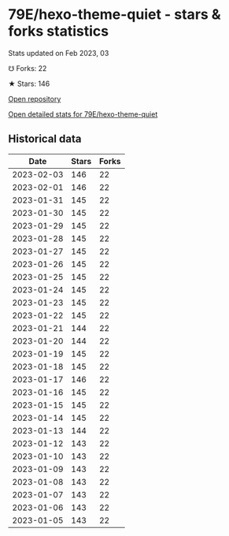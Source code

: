 # 79E/hexo-theme-quiet - stars & forks statistics

Stats updated on Feb 2023, 03

☋ Forks: 22

★ Stars: 146

[Open repository](https://github.com/79E/hexo-theme-quiet)

[Open detailed stats for 79E/hexo-theme-quiet](https://reviewgithub.com/rep/79E/hexo-theme-quiet)

## Historical data
| Date | Stars | Forks |
|------|-------|-------|
| 2023-02-03 | 146 | 22 | 
| 2023-02-01 | 146 | 22 | 
| 2023-01-31 | 145 | 22 | 
| 2023-01-30 | 145 | 22 | 
| 2023-01-29 | 145 | 22 | 
| 2023-01-28 | 145 | 22 | 
| 2023-01-27 | 145 | 22 | 
| 2023-01-26 | 145 | 22 | 
| 2023-01-25 | 145 | 22 | 
| 2023-01-24 | 145 | 22 | 
| 2023-01-23 | 145 | 22 | 
| 2023-01-22 | 145 | 22 | 
| 2023-01-21 | 144 | 22 | 
| 2023-01-20 | 144 | 22 | 
| 2023-01-19 | 145 | 22 | 
| 2023-01-18 | 145 | 22 | 
| 2023-01-17 | 146 | 22 | 
| 2023-01-16 | 145 | 22 | 
| 2023-01-15 | 145 | 22 | 
| 2023-01-14 | 145 | 22 | 
| 2023-01-13 | 144 | 22 | 
| 2023-01-12 | 143 | 22 | 
| 2023-01-10 | 143 | 22 | 
| 2023-01-09 | 143 | 22 | 
| 2023-01-08 | 143 | 22 | 
| 2023-01-07 | 143 | 22 | 
| 2023-01-06 | 143 | 22 | 
| 2023-01-05 | 143 | 22 | 

